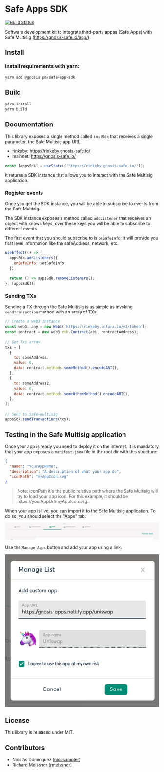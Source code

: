 # Safe Apps SDK


[![Build Status](https://travis-ci.org/gnosis/safe-apps-sdk.svg?branch=master)](https://travis-ci.org/gnosis/pm-contracts)

Software development kit to integrate third-party appas (Safe Apps) with Safe Multisig (https://gnosis-safe.io/app/).

## Install

### Install requirements with yarn:

```bash
yarn add @gnosis.pm/safe-app-sdk
```

## Build

```bash
yarn install
yarn build
```

## Documentation

This library exposes a single method called `initSdk` that receives a single parameter, the Safe Multisig app URL. 

* rinkeby: https://rinkeby.gnosis-safe.io/
* mainnet: https://gnosis-safe.io/

```js
const [appsSdk] = useState(('https://rinkeby.gnosis-safe.io/'));
```
It returns a SDK instance that allows you to interact with the Safe Multisig application.

### Register events

Once you get the SDK instance, you will be able to subscribe to events from the Safe Multisig.

The SDK instance exposes a method called `addListener` that receives an object with known keys, over these keys you will be able to subscribe to different events.

The first event that you should subscribe to is `onSafeInfo`; It will provide you first level information like the safeAddress, network, etc.

```js
useEffect(() => {
  appsSdk.addListeners({
    onSafeInfo: setSafeInfo,
  });

  return () => appsSdk.removeListeners();
}, [appsSdk]);
```

### Sending TXs
Sending a TX through the Safe Multisig is as simple as invoking `sendTransaction` method with an array of TXs.

```js
// Create a web3 instance
const web3: any = new Web3('https://rinkeby.infura.io/v3/token');
const contract = new web3.eth.Contract(abi, contractAddress);

// Set Txs array
txs = [
  {
    to: someAddress,
    value: 0,
    data: contract.methods.someMethod().encodeABI(),
  },
  {
    to: someAddress2,
    value: 0,
    data: contract.methods.someOtherMethod().encodeABI(),
  },
];

// Send to Safe-multisig
appsSdk.sendTransactions(txs);
```

## Testing in the Safe Multisig application

Once your app is ready you need to deploy it on the internet. It is mandatory that your app exposes a `manifest.json` file in the root dir with this structure:
```json
{  
  "name": "YourAppName",
  "description": "A description of what your app do",
  "iconPath": "myAppIcon.svg"
}
```
> Note: iconPath it's the public relative path where the Safe Multisig will try to load your app icon. For this example, it should be https://yourAppUrl/myAppIcon.svg.


When your app is live, you can import it to the Safe Multisig application. To do so, you should select the "Apps" tab:

![alt text][safeAppsTab]

[safeAppsTab]: https://raw.githubusercontent.com/gnosis/safe-apps-sdk/master/assets/safe-tab-apps.png "Safe Multisig: Apps tab"

Use the `Manage Apps` button and add your app using a link:
 
![alt text][safeAddApp]

[safeAddApp]: https://raw.githubusercontent.com/gnosis/safe-apps-sdk/master/assets/third-pary-app-modal.png "Safe Multisig: Add Safe App"


## License

This library is released under MIT.

## Contributors

- Nicolás Domínguez ([nicosampler](https://github.com/nicosampler))
- Richard Meissner ([rmeissner](https://github.com/rmeissner))
